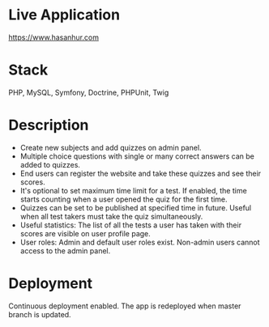 # Live Application
https://www.hasanhur.com

# Stack
PHP, MySQL, Symfony, Doctrine, PHPUnit, Twig

# Description
- Create new subjects and add quizzes on admin panel.
- Multiple choice questions with single or many correct answers can be added to quizzes.
- End users can register the website and take these quizzes and see their scores.
- It's optional to set maximum time limit for a test. If enabled, the time starts counting when a user opened the quiz for the first time.
- Quizzes can be set to be published at specified time in future. Useful when all test takers must take the quiz simultaneously.
- Useful statistics: The list of all the tests a user has taken with their scores are visible on user profile page.
- User roles: Admin and default user roles exist. Non-admin users cannot access to the admin panel.

# Deployment
Continuous deployment enabled. The app is redeployed when master branch is updated.
